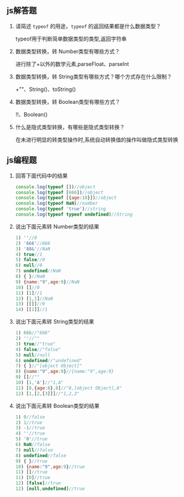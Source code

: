 ## js解答题

1. 请简述 `typeof` 的用途，`typeof` 的返回结果都是什么数据类型？

   typeof用于判断简单数据类型的类型,返回字符串

2. 数据类型转换，转 Number类型有哪些方式？

   进行除了+以外的数学元素,parseFloat、parseInt


3. 数据类型转换，转 String类型有哪些方式？哪个方式存在什么限制？

   +""、String()、toString()


4. 数据类型转换，转 Boolean类型有哪些方式？

   !!、Boolean()

5. 什么是隐式类型转换，有哪些是隐式类型转换？

   在未进行明显的转类型操作时,系统自动转换值的操作叫做隐式类型转换

## js编程题

 1. 回答下面代码中的结果

    ```js
    console.log(typeof [])//object
    console.log(typeof [666])//object
    console.log(typeof [{age:18}])//object
    console.log(typeof NaN)//number
    console.log(typeof 'true')//string
    console.log(typeof typeof undefined)//String
    ```

2. 说出下面元素转 Number类型的结果

    ```js
    1) ''//0
    2) '666'//666
    3) '88&'//NaN
    4) true//1
    5) false//0
    6) null//0
    7) undefined//NaN
    8) { }//NaN
    9) {name:"9",age:9}//NaN
    10) []//0
    11) [1]//1
    12) [1,1]//NaN
    13) [[]]//0
    14) [[1]]//1
    ```

3. 说出下面元素转 String类型的结果

    ```js
    1) 666//"666"
    2) ''//""
    3) true//"true"
    4) false//"false"
    5) null//null
    6) undefined//"undefined"
    7) { }//"[object Object]"
    8) {name:"9",age:9}//{name:"9",age:9}
    9) []//""
    10) [1,'A']//"1,A"
    11) [8,{age:8},8]//"8,[object Object],8"
    12) [1,[2,[3]]]//"1,2,3"
    ```

4. 说出下面元素转 Boolean类型的结果

    ```js
    1) 0//false
    2) 1//true
    3) -1//true
    4) ''//true
    5) '0'//true
    6) NaN//false
    7) null//false
    8) undefined//false
    9) { }//true
    10) {name:"9",age:9}//true
    11) []//true
    11) [0]//true
    12) [false]//true
    12) [null,undefined]//true
    ```